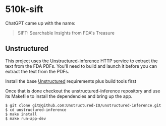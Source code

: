 # 510k-sift

ChatGPT came up with the name:

> SIFT: Searchable Insights from FDA's Treasure

## Unstructured

This project uses the [Unstructured-inference](https://github.com/Unstructured-IO/unstructured-inference) HTTP service to 
extract the text from the FDA PDFs. You'll need to build and launch it before you can extract the text
from the PDFs.

Install the base [Unstructured](https://github.com/Unstructured-IO/unstructured#eight_pointed_black_star-quick-start) requirements plus build tools first 

Once that is done checkout the unstructured-inference repository and use its Makefile to install the dependencies and bring up the app.

```
$ git clone git@github.com:Unstructured-IO/unstructured-inference.git
$ cd unstructured-inference
$ make install 
$ make run-app-dev
```
